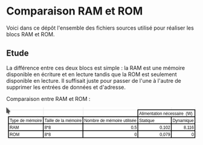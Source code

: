 # Comparaison RAM et ROM

Voici dans ce dépôt l'ensemble des fichiers sources utilisé pour réaliser les blocs RAM et ROM.

## Etude

La différence entre ces deux blocs est simple : la RAM est une mémoire disponible en écriture et en lecture tandis que la ROM est seulement disponible en lecture. Il suffisait juste pour passer de l'une à l'autre de supprimer les entrées de données et d'adresse.

Comparaison entre RAM et ROM :

![alt text](ram_rom_inference.png)
